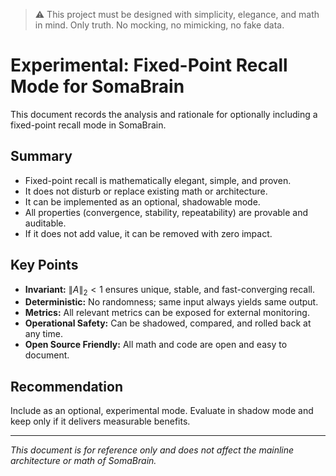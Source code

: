 > :warning: This project must be designed with simplicity, elegance, and math in mind. Only truth. No mocking, no mimicking, no fake data.

# Experimental: Fixed-Point Recall Mode for SomaBrain

This document records the analysis and rationale for optionally including a fixed-point recall mode in SomaBrain.

## Summary
- Fixed-point recall is mathematically elegant, simple, and proven.
- It does not disturb or replace existing math or architecture.
- It can be implemented as an optional, shadowable mode.
- All properties (convergence, stability, repeatability) are provable and auditable.
- If it does not add value, it can be removed with zero impact.

## Key Points
- **Invariant:** $\|A\|_2 < 1$ ensures unique, stable, and fast-converging recall.
- **Deterministic:** No randomness; same input always yields same output.
- **Metrics:** All relevant metrics can be exposed for external monitoring.
- **Operational Safety:** Can be shadowed, compared, and rolled back at any time.
- **Open Source Friendly:** All math and code are open and easy to document.

## Recommendation
Include as an optional, experimental mode. Evaluate in shadow mode and keep only if it delivers measurable benefits.

---

*This document is for reference only and does not affect the mainline architecture or math of SomaBrain.*
